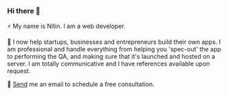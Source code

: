 ### Hi there 👋

⚡ My name is Nitin. I am a web developer.

👯 I now help startups, businesses and entrepreneurs build their own apps. I am professional and handle everything from helping you 'spec-out' the app to performing the QA, and making sure that it's launched and hosted on a server. I am totally communicative and I have references available upon request.

💬 [Send](mailto:consult@nitinsawant.com) me an email to schedule a free consultation.

<!--
**nitinjs/nitinjs** is a ✨ _special_ ✨ repository because its `README.md` (this file) appears on your GitHub profile.

Here are some ideas to get you started:

- 🔭 I’m currently working on ...
- 🌱 I’m currently learning ...
- 👯 I’m looking to collaborate on ...
- 🤔 I’m looking for help with ...
- 💬 Ask me about ...
- 📫 How to reach me: ...
- 😄 Pronouns: ...
- ⚡ Fun fact: ...
-->

